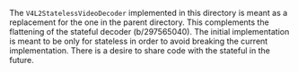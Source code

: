 The `V4L2StatelessVideoDecoder` implemented in this directory is meant as
a replacement for the one in the parent directory. This complements the
flattening of the stateful decoder (b/297565040). The initial implementation
is meant to be only for stateless in order to avoid breaking the current
implementation. There is a desire to share code with the stateful in the
future.
